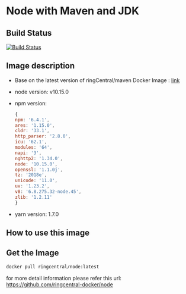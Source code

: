 # Node with Maven and JDK

## Build Status

[![Build Status](https://travis-ci.org/ringcentral-docker/node.svg?branch=master)](https://travis-ci.org/ringcentral-docker/node)

## Image description

* Base on the latest version of ringCentral/maven Docker Image : [link](https://hub.docker.com/r/ringcentral/maven/)

* node version: v10.15.0
* npm version:
    ```javascript
    {
    npm: '6.4.1',
    ares: '1.15.0',
    cldr: '33.1',
    http_parser: '2.8.0',
    icu: '62.1',
    modules: '64',
    napi: '3',
    nghttp2: '1.34.0',
    node: '10.15.0',
    openssl: '1.1.0j',
    tz: '2018e',
    unicode: '11.0',
    uv: '1.23.2',
    v8: '6.8.275.32-node.45',
    zlib: '1.2.11'
    }
    ```
* yarn version: 1.7.0

## How to use this image

## Get the Image

```bash
docker pull ringcentral/node:latest
```

for more detail information please refer this url:
<https://github.com/ringcentral-docker/node>